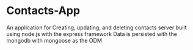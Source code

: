 # Contacts-App
An application for Creating, updating, and deleting contacts 
server built using node.js with the express framework
Data is persisted with the mongodb with mongoose as the ODM